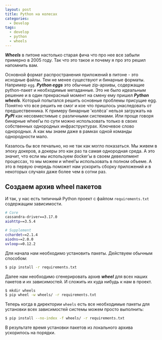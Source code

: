 ```yaml
---
layout: post
title: Python на колесах
categories:
  - Develop
tags:
  - develop
  - python
  - wheels
---
```


***Wheels*** в питоне настолько старая фича что про нее все забыли примерно в 2005 году. Так что это такое и почему я про это решил напомнить вам.

Основной формат распространения приложений в питоне - это исходные файлы. Тем не менее существуют и бинарные форматы. Например ```egg```. ***Python eggs*** это обычные zip-архивы, содержащие python-пакет и необходимые метаданные. Это не было идеальным решение и в один прекрасный момент на смену ему пришел ***Python wheels***. Который попытался решить основные проблемы присущие egg. Понятно что все решить не смог и кое что пришлось унаследовать от предшественника. К примеру бинарные 'колёса' нельзя загружать на ***PyPI*** как несовместимые с различными системами. Или проще говоря бинарные wheel’ы по сути можно использовать только в своих собственных однородных инфраструктурах. Ключевое слово однородных. А как мы знаем даже в рамках одной команды однородности мало.

Казалось бы все печально, но не так как могло показаться. Мы живем в эпоху докеров, а докеры это как раз та самая однородная среда. А это значит, что если мы используем docker’ы в своем девелопмент процессах, то мы можем и  wheel’ы использовать в полном объеме. А это в первую очередь поможет нам ускорить сборку приложений и в некоторых случаях даже более чем в сотни раз.

## Создаем архив wheel пакетов

И так, у нас есть типичный Python проект с файлом ```requirements.txt``` содержащим зависимости.

```bash
# Core
cassandra-driver==3.17.0
aiohttp==3.5.4

# Supplement
cchardet==2.1.4
aiodns==2.0.0
uvloop==0.12.2
```

Для начала нам необходимо установить пакеты. Действуем обычным способом:

```bash
$ pip install -r requirements.txt
```

Далее нам необходимо сгенерировать архив ***wheel*** для всех наших пакетов и их зависимостей. И сложить их куда нибудь к нам в проект.

```bash
$ mkdir wheels
$ pip wheel -w wheels/ -r requirements.txt 
```

Теперь когда в директории ```wheels``` есть все необходимые пакеты для установки всех зависимостей системы можем просто выполнить:

```bash
$ pip install --no-index -f wheels/ -r requirements.txt
```

В результате время установки пакетов из локального архива ускорилось на порядки.